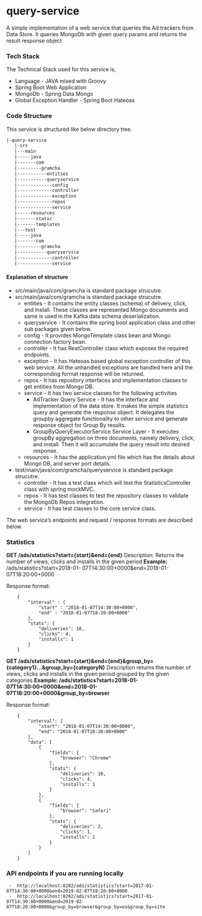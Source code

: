 # query-service
A simple implementation of a web service that queries the Ad trackers from Data Store. It queries MongoDb with given query params and returns the result response object

### Tech Stack
The Technical Stack used for this service is,
- Language - JAVA mixed with Groovy
- Spring Boot Web Application
- MongoDb - Spring Data Mongo
- Global Exception Handler - Spring Boot Hateoas

### Code Structure
This service is structured like below directory tree.
```sh
|-query-service
   |-src
   |---main
   |-----java
   |-------com
   |---------gramcha
   |-----------entities
   |-----------queryservice
   |-------------config
   |-------------controller
   |-------------exception
   |-------------repos
   |-------------service
   |-----resources
   |-------static
   |-------templates
   |---test
   |-----java
   |-------com
   |---------gramcha
   |-----------queryservice
   |-------------controller
   |-------------service

```
#### Explanation of structure
- src/main/java/com/gramcha is standard package strucutre.
- src/main/java/com/gramcha is standard package strucutre.
    - entities - It contains the entity classes (schema) of delivery, click, and Install. These classes are represented Mongo documents and same is used in the Kafka data schema deserialization.
    - queryservice - It contains the spring boot application class and other sub packages given below.
    - config - It provides MongoTemplate class bean and Mongo connection factory bean.
    - controller - It has RestController class which exposes the required endpoints.
    - exception - It has Hateoas based global exception controller of this web service. All the unhandled exceptions are handled here and the corresponding format response will be returned.
    - repos - It has repository interfaces and implementation classes to get entities from Mongo DB.
     - service - It has two service classes for the following activities
        -  AdTracker Query Service - It has the interface and implementation of the data store. It makes the simple statistics query and generate the response object. It delegates the groupby aggregate functionality to other service and generate response object for Group By results.
        -  GroupByQueryExecutorService Service Layer - It executes groupBy aggregation on three documents, namely delivery, click, and install. Then it will accumulate the query result into desired response.
    - resources - It has the application.yml file which has the details about Mongo DB, and server port details.
- test/main/java/com/gramcha/queryservice is standard package strucutre.
    - controller - It has a test class which will test the StatisticsController class with spring mockMVC.
    - repos - It has test classes to test the repository classes to validate the MongoDb Repos integration.
    - service - It has test classes to the core service class.

The web service’s endpoints and request / response formats are described below.

### Statistics
**GET /ads/statistics?start={start}&end={end}**
Description: Returns the number of views, clicks and installs in the given period
**Example:** /ads/statistics?start=2018-01- 07T14:30:00+0000&end=2018-01-07T18:20:00+0000

Response format:

        {
            "interval" : {
                "start" : "2018-01-07T14:30:00+0000",
                "end" : "2018-01-07T18:20:00+0000"
            },
            "stats": {
                "deliveries": 10,
                "clicks": 4,
                "installs": 1
            }
        }

**GET /ads/statistics?start={start}&end={end}&group_by={category1}...&group_by={categoryN}**
Description returns the number of views, clicks and installs in the given
period grouped by the given categories
**Example: /ads/statistics?start=2018-01-07T14:30:00+0000&end=2018-01-07T18:20:00+0000&group_by=browser**

Response format:

        {
            "interval": {
                "start": "2018-01-07T14:30:00+0000",
                "end": "2018-01-07T18:20:00+0000"
            },
            "data": [
                {
                    "fields": {
                        "browser": "Chrome"
                    },
                    "stats": {
                        "deliveries": 10,
                        "clicks": 4,
                        "installs": 1
                    }
                },
                {
                    "fields": {
                        "browser": "Safari"
                    },
                    "stats": {
                        "deliveries": 2,
                        "clicks": 1,
                        "installs": 1
                    }
                }
            ]
        }
        

### API endpoints if you are running locally
     -  http://localhost:8282/ads/statistics?start=2017-01-07T14:30:00+0000&end=2019-02-07T18:20:00+0000
     -  http://localhost:8282/ads/statistics?start=2017-01-07T14:30:00+0000&end=2019-02-07T18:20:00+0000&group_by=browser&group_by=os&group_by=site
